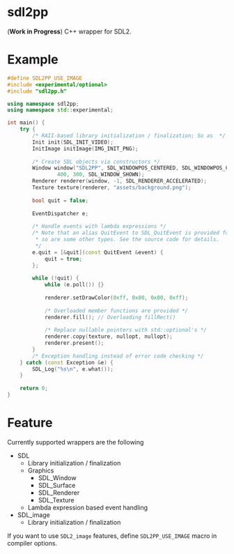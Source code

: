 # sdl2pp
(**Work in Progress**) C++ wrapper for SDL2.

# Example

```C++
#define SDL2PP_USE_IMAGE
#include <experimental/optional>
#include "sdl2pp.h"

using namespace sdl2pp;
using namespace std::experimental;

int main() {
    try {
        /* RAII-based library initialization / finalization; So as  */
        Init init(SDL_INIT_VIDEO);
        InitImage initImage(IMG_INIT_PNG);
        
        /* Create SDL objects via constructors */
        Window window("SDL2PP", SDL_WINDOWPOS_CENTERED, SDL_WINDOWPOS_CENTERED,
                400, 300, SDL_WINDOW_SHOWN);
        Renderer renderer(window, -1, SDL_RENDERER_ACCELERATED);
        Texture texture(renderer, "assets/background.png");
        
        bool quit = false;
        
        EventDispatcher e;
        
        /* Handle events with lambda expressions */
        /* Note that an alias QuitEvent to SDL_QuitEvent is provided for convenience,
         * so are some other types. See the source code for details.
         */
        e.quit = [&quit](const QuitEvent &event) {
            quit = true;
        };
        
        while (!quit) {
            while (e.poll()) {}
            
            renderer.setDrawColor(0xff, 0x80, 0x80, 0xff);
            
            /* Overloaded member functions are provided */
            renderer.fill(); // Overloading fillRect()
            
            /* Replace nullable pointers with std::optional's */
            renderer.copy(texture, nullopt, nullopt);
            renderer.present();
        }
        /* Exception handling instead of error code checking */
    } catch (const Exception &e) {
        SDL_Log("%s\n", e.what());
    }
    
    return 0;
}

```

# Feature

Currently supported wrappers are the following
- SDL
  - Library initialization / finalization
  - Graphics
      - SDL_Window
      - SDL_Surface
      - SDL_Renderer
      - SDL_Texture
  - Lambda expression based event handling
- SDL_image
  - Library initialization / finalization


If you want to use `SDL2_image` features, define `SDL2PP_USE_IMAGE` macro in compiler options.
